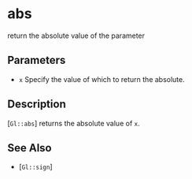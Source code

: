 # abs
return the absolute value of the parameter

## Parameters
- `x`
  Specify the value of which to return the absolute.

## Description
[`Gl::abs`] returns the absolute value of `x`.

## See Also
- [`Gl::sign`]
